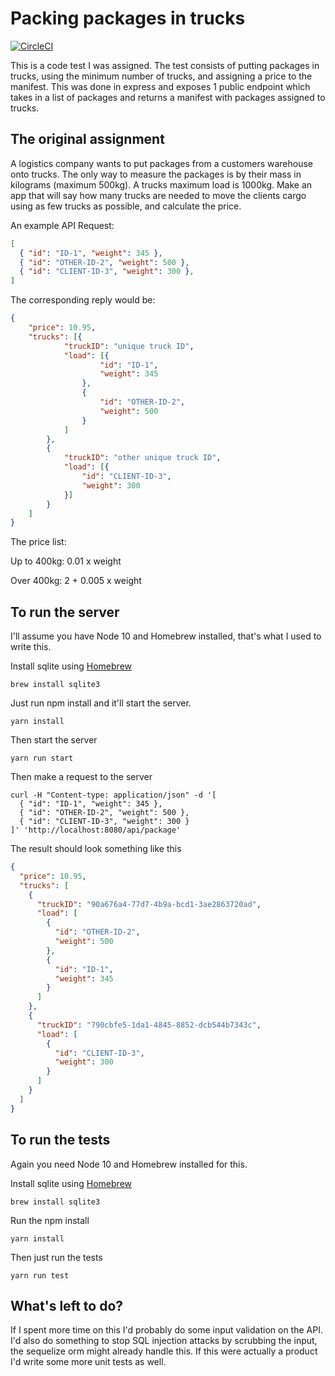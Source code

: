 # Packing packages in trucks

[![CircleCI](https://circleci.com/gh/scottfrasso/packingtrucks/tree/master.svg?style=svg)](https://circleci.com/gh/scottfrasso/packingtrucks/tree/master)

This is a code test I was assigned. The test consists of putting packages
in trucks, using the minimum number of trucks, and assigning a price to the
manifest. This was done in express and exposes 1 public endpoint which takes
in a list of packages and returns a manifest with packages assigned to trucks.

## The original assignment
A logistics company wants to put packages from a customers warehouse onto trucks. The only way to measure the packages is by their mass in kilograms (maximum 500kg). A trucks maximum load is 1000kg.
Make an app that will say how many trucks are needed to move the clients cargo using as few trucks as possible, and calculate the price.

An example API Request:
````json
[
  { "id": "ID-1", "weight": 345 },
  { "id": "OTHER-ID-2", "weight": 500 },
  { "id": "CLIENT-ID-3", "weight": 300 },
]
````

The corresponding reply would be:
````json
{
    "price": 10.95,
    "trucks": [{
            "truckID": "unique truck ID",
            "load": [{
                    "id": "ID-1",
                    "weight": 345
                },
                {
                    "id": "OTHER-ID-2",
                    "weight": 500
                }
            ]
        },
        {
            "truckID": "other unique truck ID",
            "load": [{
                "id": "CLIENT-ID-3",
                "weight": 300
            }]
        }
    ]
}
````

The price list:

Up to 400kg: 0.01 x weight

Over 400kg: 2 + 0.005 x weight

## To run the server
I'll assume you have Node 10 and Homebrew installed, that's what I used to write this.

Install sqlite using [Homebrew](https://brew.sh/)
````
brew install sqlite3
````

Just run npm install and it'll start the server.
````
yarn install
````

Then start the server
````
yarn run start
````

Then make a request to the server
````
curl -H "Content-type: application/json" -d '[
  { "id": "ID-1", "weight": 345 },
  { "id": "OTHER-ID-2", "weight": 500 },
  { "id": "CLIENT-ID-3", "weight": 300 }
]' 'http://localhost:8080/api/package'
````

The result should look something like this
````json
{
  "price": 10.95,
  "trucks": [
    {
      "truckID": "90a676a4-77d7-4b9a-bcd1-3ae2863720ad",
      "load": [
        {
          "id": "OTHER-ID-2",
          "weight": 500
        },
        {
          "id": "ID-1",
          "weight": 345
        }
      ]
    },
    {
      "truckID": "790cbfe5-1da1-4845-8852-dcb544b7343c",
      "load": [
        {
          "id": "CLIENT-ID-3",
          "weight": 300
        }
      ]
    }
  ]
}
````

## To run the tests
Again you need Node 10 and Homebrew installed for this.

Install sqlite using [Homebrew](https://brew.sh/)
````
brew install sqlite3
````

Run the npm install
````
yarn install
````

Then just run the tests
````
yarn run test
````

## What's left to do?

If I spent more time on this I'd probably do some input validation
on the API. I'd also do something to stop SQL injection attacks by scrubbing
the input, the sequelize orm might already handle this. If this were
actually a product I'd write some more unit tests as well.
